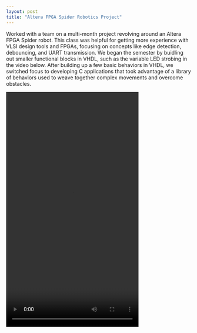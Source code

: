 ```yaml
---
layout: post
title: "Altera FPGA Spider Robotics Project"
---
```


Worked with a team on a multi-month project revolving around an Altera FPGA Spider robot. This class was helpful for getting more experience with VLSI design tools and FPGAs, focusing on concepts like edge detection, debouncing, and UART transmission. We began the semester by buidling out smaller functional blocks in VHDL, such as the variable LED strobing in the video below. After building up a few basic behaviors in VHDL, we switched focus to developing C applications that took advantage of a library of behaviors used to weave together complex movements and overcome obstacles.    

<video width="360" height="640" controls>
  <source src="/assets/vid/spider.mp4" type="video/mp4">
</video>
